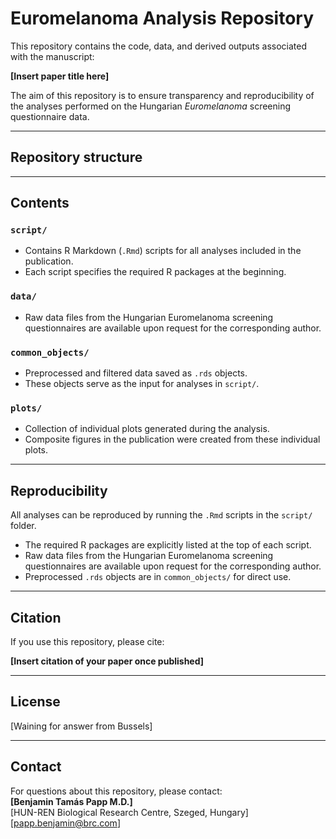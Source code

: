 # Euromelanoma Analysis Repository

This repository contains the code, data, and derived outputs associated with the manuscript:

**[Insert paper title here]**

The aim of this repository is to ensure transparency and reproducibility of the analyses performed on the Hungarian *Euromelanoma* screening questionnaire data.

---

## Repository structure


---

## Contents

### `script/`
- Contains R Markdown (`.Rmd`) scripts for all analyses included in the publication.  
- Each script specifies the required R packages at the beginning.  

### `data/`
- Raw data files from the Hungarian Euromelanoma screening questionnaires are available upon request for the corresponding author.   

### `common_objects/`
- Preprocessed and filtered data saved as `.rds` objects.  
- These objects serve as the input for analyses in `script/`.  

### `plots/`
- Collection of individual plots generated during the analysis.  
- Composite figures in the publication were created from these individual plots.  

---

## Reproducibility

All analyses can be reproduced by running the `.Rmd` scripts in the `script/` folder.  
- The required R packages are explicitly listed at the top of each script.  
- Raw data files from the Hungarian Euromelanoma screening questionnaires are available upon request for the corresponding author.  
- Preprocessed `.rds` objects are in `common_objects/` for direct use.  

---

## Citation

If you use this repository, please cite:

**[Insert citation of your paper once published]**

---

## License

[Waining for answer from Bussels]

---

## Contact

For questions about this repository, please contact:  
**[Benjamin Tamás Papp M.D.]**  
[HUN-REN Biological Research Centre, Szeged, Hungary]  
[papp.benjamin@brc.com]
